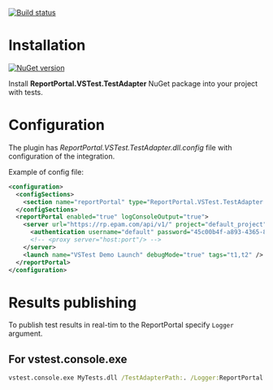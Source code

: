 [![Build status](https://ci.appveyor.com/api/projects/status/0bgatrnrtl1r1prm/branch/master?svg=true)](https://ci.appveyor.com/project/nvborisenko/agent-net-vstest/branch/master)

# Installation
[![NuGet version](https://badge.fury.io/nu/reportportal.vstest.testadapter.svg)](https://badge.fury.io/nu/reportportal.vstest.testadapter)

Install **ReportPortal.VSTest.TestAdapter** NuGet package into your project with tests.

# Configuration
The plugin has *ReportPortal.VSTest.TestAdapter.dll.config* file with configuration of the integration.

Example of config file:
```xml
<configuration>
  <configSections>
    <section name="reportPortal" type="ReportPortal.VSTest.TestAdapter.ReportPortalSection, ReportPortal.VSTest.TestAdapter, Version=1.0.0.0, Culture=neutral, PublicKeyToken=null"/>
  </configSections>
  <reportPortal enabled="true" logConsoleOutput="true">
    <server url="https://rp.epam.com/api/v1/" project="default_project">
      <authentication username="default" password="45c00b4f-a893-4365-89be-8c1b89e30ffb" />
      <!-- <proxy server="host:port"/> -->
    </server>
    <launch name="VSTest Demo Launch" debugMode="true" tags="t1,t2" />
  </reportPortal>
</configuration>
```
# Results publishing
To publish test results in real-tim to the ReportPortal specify `Logger` argument.

## For vstest.console.exe
```cmd
vstest.console.exe MyTests.dll /TestAdapterPath:. /Logger:ReportPortal
```
